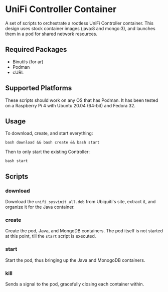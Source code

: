 # UniFi Controller Container

A set of scripts to orchestrate a rootless UniFi Controller container. This
design uses stock container images (java:8 and mongo:3), and launches them in
a pod for shared network resources.

## Required Packages

* Binutils (for ar)
* Podman
* cURL

## Supported Platforms

These scripts should work on any OS that has Podman. It has been tested on
a Raspberry Pi 4 with Ubuntu 20.04 (64-bit) and Fedora 32.

## Usage

To download, create, and start everything:

`bash download && bash create && bash start`

Then to only start the existing Controller:

`bash start`

## Scripts

### download

Download the `unifi_sysvinit_all.deb` from Ubiquiti's site, extract it, and
organize it for the Java container.

### create

Create the pod, Java, and MongoDB containers. The pod itself is not started at
this point, till the `start` script is executed.

### start

Start the pod, thus bringing up the Java and MonogoDB containers.

### kill

Sends a signal to the pod, gracefully closing each container within.
